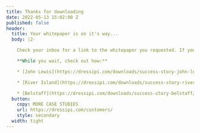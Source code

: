 ```yaml
---
title: Thanks for downloading
date: 2022-05-13 15:02:00 Z
published: false
header:
  title: Your whitepaper is on it's way...
  body: |2-

    Check your inbox for a link to the whitepaper you requested. If you don't see it soon have a peek in your junk folder.

    **While you wait, check out how:**

    * [John Lewis](https://dressipi.com/downloads/success-story-john-lewis/) increased revenue with outfit recommendations

    * [River Island](https://dressipi.com/downloads/success-story-river-island/) increased revenue by 6% in 12 months

    * [Belstaff](https://dressipi.com/downloads/success-story-belstaff/) increased email revenue by 69% with personalized recommendations
  button:
    copy: MORE CASE STUDIES
    url: https://dressipi.com/customers/
    style: secondary
  width: tight
---
```


